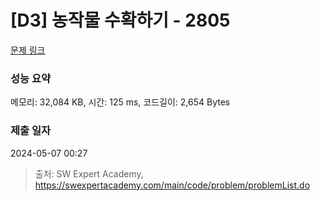# [D3] 농작물 수확하기 - 2805 

[문제 링크](https://swexpertacademy.com/main/code/problem/problemDetail.do?contestProbId=AV7GLXqKAWYDFAXB) 

### 성능 요약

메모리: 32,084 KB, 시간: 125 ms, 코드길이: 2,654 Bytes

### 제출 일자

2024-05-07 00:27



> 출처: SW Expert Academy, https://swexpertacademy.com/main/code/problem/problemList.do